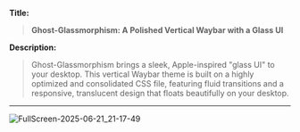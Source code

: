 **Title:**
> **Ghost-Glassmorphism: A Polished Vertical Waybar with a Glass UI**

**Description:**
> Ghost-Glassmorphism brings a sleek, Apple-inspired "glass UI" to your desktop. This vertical Waybar theme is built on a highly optimized and consolidated CSS file, featuring fluid transitions and a responsive, translucent design that floats beautifully on your desktop.

---


![FullScreen-2025-06-21_21-17-49](https://github.com/user-attachments/assets/17127dca-e195-4cba-b61d-78f16e827110)

